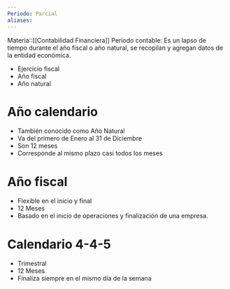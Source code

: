 ```yaml
---
Periodo: Parcial
aliases:
---
```

Materia::[[Contabilidad Financiera]]
Periodo contable: Es un lapso de tiempo durante el año fiscal o año natural, se recopilan y agregan datos de la entidad económica. 
- Ejercicio fiscal 
- Año fiscal 
- Año natural
# Año calendario 
- También conocido como Año Natural 
- Va del primero de Enero al 31 de Diciembre 
- Son 12 meses 
- Corresponde al mismo plazo casi todos los meses
# Año fiscal 
- Flexible en el inicio y final 
- 12 Meses 
- Basado en el inicio de operaciones y finalización de una empresa. 
# Calendario 4-4-5
- Trimestral 
- 12 Meses 
- Finaliza siempre en el mismo día de la semana

